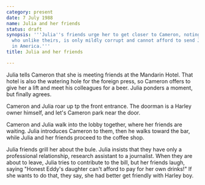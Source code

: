 ```yaml
---
category: present
date: 7 July 1988
name: Julia and her friends
status: draft
synopsis: '''Julia''s friends urge her to get closer to Cameron, noting that her father,
  who unlike theirs, is only mildly corrupt and cannot afford to send Julia to graduate school
  in America.'''
title: Julia and her friends

---
```




Julia tells Cameron that she is meeting friends at the Mandarin Hotel. That hotel is also the watering hole for the foreign press, so Cameron offers to give her a lift and meet his colleagues for a beer. Julia ponders a moment, but finally agrees. 

Cameron and Julia roar up tp the front entrance. The doorman is a Harley owner himself, and let's Cameron park near the door. 

Cameron and Julia walk into the lobby together,
where her friends are waiting. Julia introduces Cameron to them, then he
walks toward the bar, while Julia and her friends proceed to the coffee shop. 

Julia friends grill her about the bule. Julia insists that they have only a professional relationship, research assistant to a journalist. When they are about to leave, Julia tries to contribute to the bill, but her friends laugh, saying "Honest Eddy's daughter can't afford to pay for her own drinks!" If she
wants to do that, they say, she had better get friendly with Harley
boy.

